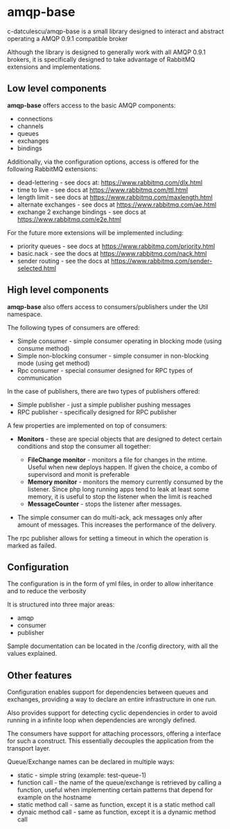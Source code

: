 # amqp-base

c-datculescu/amqp-base is a small library designed to interact and abstract operating a AMQP 0.9.1 compatible broker

Although the library is designed to generally work with all AMQP 0.9.1 brokers, it is specifically designed to take
advantage of RabbitMQ extensions and implementations.

## Low level components

**amqp-base** offers access to the basic AMQP components:

* connections
* channels
* queues
* exchanges
* bindings

Additionally, via the configuration options, access is offered for the following RabbitMQ extensions:

* dead-lettering - see docs at: https://www.rabbitmq.com/dlx.html
* time to live - see docs at https://www.rabbitmq.com/ttl.html
* length limit - see docs at https://www.rabbitmq.com/maxlength.html
* alternate exchanges - see docs at https://www.rabbitmq.com/ae.html
* exchange 2 exchange bindings - see docs at https://www.rabbitmq.com/e2e.html

For the future more extensions will be implemented including:

* priority queues - see docs at https://www.rabbitmq.com/priority.html
* basic.nack - see the docs at https://www.rabbitmq.com/nack.html
* sender routing - see the docs at https://www.rabbitmq.com/sender-selected.html

## High level components

**amqp-base** also offers access to consumers/publishers under the Util namespace.

The following types of consumers are offered:

* Simple consumer - simple consumer operating in blocking mode (using consume method)
* Simple non-blocking consumer - simple consumer in non-blocking mode (using get method)
* Rpc consumer - special consumer designed for RPC types of communication

In the case of publishers, there are two types of publishers offered:

* Simple publisher - just a simple publisher pushing messages
* RPC publisher - specifically designed for RPC publisher

A few properties are implemented on top of consumers:

* **Monitors** - these are special objects that are designed to detect certain conditions and stop the consumer all together:
  
  - **FileChange monitor** - monitors a file for changes in the mtime. Useful when new deploys happen. If given the choice, a combo of supervisord and monit is preferable
  - **Memory monitor** - monitors the memory currently consumed by the listener. Since php long running apps tend to leak at least some memory, it is useful to stop the listener when the limit is reached
  - **MessageCounter** - stops the listener after <x> messages.
* The simple consumer can do multi-ack, ack messages only after <x> amount of messages. This increases the performance of the delivery.

The rpc publisher allows for setting a timeout in which the operation is marked as failed.

## Configuration

The configuration is in the form of yml files, in order to allow inheritance and to reduce the verbosity

It is structured into three major areas:

* amqp
* consumer
* publisher

Sample documentation can be located in the /config directory, with all the values explained.

## Other features

Configuration enables support for dependencies between queues and exchanges, providing a way to declare an entire infrastructure in one run.

Also provides support for detecting cyclic dependencies in order to avoid running in a infinite loop when dependencies are wrongly defined.

The consumers have support for attaching processors, offering a interface for such a construct. This essentially decouples the application from the transport layer.

Queue/Exchange names can be declared in multiple ways:

* static - simple string (example: test-queue-1)
* function call - the name of the queue/exchange is retrieved by calling a function, useful when implementing certain patterns that depend for example on the hostname
* static method call - same as function, except it is a static method call
* dynaic method call - same as function, except it is a dynamic method call